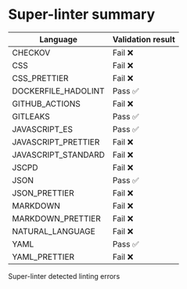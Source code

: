 # Super-linter summary

| Language            | Validation result |
| ------------------- | ----------------- |
| CHECKOV             | Fail ❌           |
| CSS                 | Fail ❌           |
| CSS_PRETTIER        | Fail ❌           |
| DOCKERFILE_HADOLINT | Pass ✅           |
| GITHUB_ACTIONS      | Fail ❌           |
| GITLEAKS            | Pass ✅           |
| JAVASCRIPT_ES       | Pass ✅           |
| JAVASCRIPT_PRETTIER | Fail ❌           |
| JAVASCRIPT_STANDARD | Fail ❌           |
| JSCPD               | Fail ❌           |
| JSON                | Pass ✅           |
| JSON_PRETTIER       | Fail ❌           |
| MARKDOWN            | Fail ❌           |
| MARKDOWN_PRETTIER   | Fail ❌           |
| NATURAL_LANGUAGE    | Fail ❌           |
| YAML                | Pass ✅           |
| YAML_PRETTIER       | Fail ❌           |

Super-linter detected linting errors
